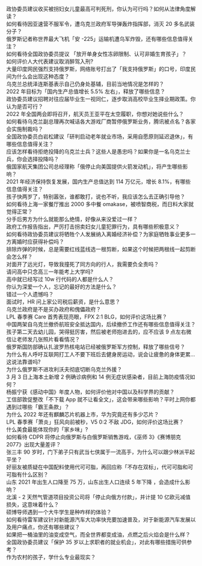 政协委员建议收买被拐妇女儿童最高可判死刑，你认为可行吗？如何从法律角度解读？  
如何看待因亚速营不服军令，遭乌克兰政府军导弹轰炸指挥部，消灭 20 多名武装分子？  
俄罗斯记者称世界最大飞机「安 -225」运输机遭乌军炸毁，还有哪些信息值得关注？  
如何看待全国政协委员提议 「放开单身女性冻卵限制、认可非婚生育孩子」？  
如何评价人大代表建议取消醉驾入刑?  
大量印度网民强烈支持俄罗斯，网络账号打出了「我支持俄罗斯」的口号，印度民间为什么会出现这种态度？  
乌克兰总统泽连斯基表示自己仍身处基辅，目前当地情况是怎样的？  
2022 年目标为「国内生产总值增长 5.5% 左右」，释放了哪些信息？  
政协委员建议招聘对往应届毕业生一视同仁，逐步取消高校毕业生择业期政策。你认为是否可行？  
2022 年全国两会即将召开，航天员王亚平在太空履职，你想对她说些什么？  
如何看待乌克兰副总理再次喊话各大游戏厂商暂停俄罗斯业务，腾讯被点名？各家会实施制裁吗？  
全国政协委员白岩松建议「研判启动老年就业市场，采用自愿原则延迟退休」，有哪些信息值得关注？  
应该怎样看待拒绝投降的乌克兰士兵？这些人是愚忠吗？如果你是一名乌克兰士兵，你会选择投降吗？  
俄国家航天集团公司总经理称「俄停止向美国提供火箭发动机」，将产生哪些影响？  
2021 年经济保持恢复发展，国内生产总值达到 114 万亿元，增长 8.1%，有哪些信息值得关注？  
孩子快两岁了，特别嚣张，谁都敢打，说也不听，我应该怎么去正确引导他？  
如何看待上海一家餐厅推出 2000 多中餐 omakase，被喷智商税，而日料大家就觉得正常？  
分手后男方为什么就能那么绝情，好像从来没爱过一样？  
政府工作报告指出，严厉打击拐卖妇女儿童犯罪行为，具有哪些积极意义？  
如何看待政协委员建议将牺牲个人发展纳入离婚经济补偿？为家庭牺牲事业更多一方离婚时应获得补偿吗？  
排除炸弹的时候，总是需要红线蓝线选一根剪断，如果这个时候把两根线一起剪断会怎么样？  
对面开了远光灯，导致我撞死了同方向的行人，我需要负全责吗？  
请问高中只念高三一年能考上大学吗?  
高中就已经写过 10w 行代码的人都是什么人？  
你认为深爱一个人，忘记的最好的方法是什么？  
错过一个人遗憾吗？  
面试时，HR 问上家公司税后薪资，是什么意思？  
乌克兰政府是不是买办政府和傀儡政府？  
LPL 春季赛 Care 首秀表现亮眼，FPX 2:1 BLG，如何评价这场比赛？  
中国两架自乌克兰撤侨航班安全抵达国内，后续撤侨工作还有哪些信息值得关注？  
孩子第二天去幼儿园，哭得挺厉害，然后被老师抱进去的，应不应该 9 点左右微信让老师发几张照片看看情况？  
俄罗斯国防部确认扎波罗热核电站已经被俄罗斯军方控制，释放了哪些信号？  
为什么有人呼吁互联网打工人不要下班后去健身房运动，说会让疲惫的身体更累…这说法靠谱吗?  
为什么俄罗斯不进攻利沃夫彻底切断乌克兰外援？  
3 月 3 日上海本土新增 2 例确诊病例和 14 例无症状感染者，目前上海防疫情况如何？  
杨振宁获《感动中国》年度人物，如何评价他对中国以及科学界的贡献？  
工信部敦促整改「不下载 App 就不让看全文」，这会带来哪些影响？平时上网你都遇到过哪些「霸王条款」？  
为什么 2022 年还有麒麟芯片机器上市，华为究竟还有多少芯片？  
LPL 春季赛「萧炎」狂风向前被秒，V5 0:2 不敌 JDG，如何评价这场比赛？  
什么美食最能体现你的「家乡味」?  
如何看待 CDPR 将停止向俄罗斯与白俄罗斯销售游戏，《巫师 3》《赛博朋克 2077》出现大量差评？  
张三丰 90 岁时，门下弟子只有武当七侠属于一流高手，为什么可以跟少林派平起平坐？  
好丽友被质疑在中国配料使用代可可脂，再回应称「不存在双标」，代可可脂和可可脂有什么区别？  
山东 2021 年出生人口降至 75 万，山东出生人口连续 5 年下降 ，会造成什么影响？  
北溪 - 2 天然气管道项目投资公司将「停止向俄方付款」，并计提 10 亿欧元减值损失，这意味着什么？  
硕博导师遇到一个大牛学生是种咋样的体验？  
如何看待雷军建议针对新能源汽车大功率快充要加速普及，对于新能源汽车发展以及用户痛点，你还有哪些建议？  
如果把一桶油里的油变成空气，而全世界都变成油，点燃之后火焰会是什么样？  
全国政协委员建议「保护 35 岁以上求职者的就业机会」，对此有哪些措施可供参考？  
作为农村的孩子，学什么专业最现实？  
